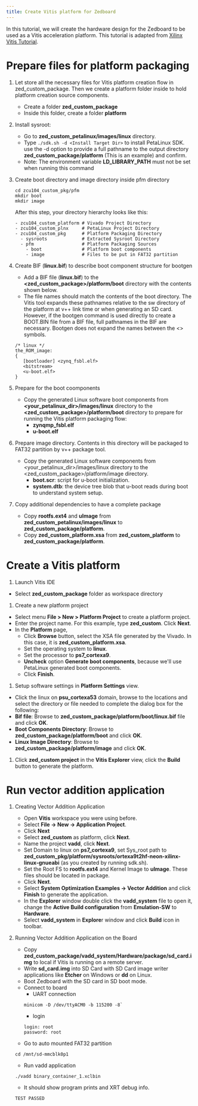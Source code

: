 ```yaml
---
title: Create Vitis platform for Zedboard
---
```


In this tutorial, we will create the hardware design for the Zedboard to be used as a Vitis acceleration platform.
This tutorial is adapted from [Xilinx Vitis Tutorial](https://www.github.com/Xilinx/Vitis-Tutorials/blob/master/Vitis_Platform_Creation/Introduction/02-Edge-AI-ZCU104/step3.md).

# Prepare files for platform packaging

1. Let store all the necessary files for Vitis platform creation flow in zed_custom_package. Then we create a platform folder inside to hold platform creation source components.
   - Create a folder **zed_custom_package**
   - Inside this folder, create a folder **platform**

1. Install sysroot:
   - Go to **zed_custom_petalinux/images/linux** directory.
   - Type `./sdk.sh -d <Install Target Dir>` to install PetaLinux SDK. use the -d option to provide a full pathname to the output directory **zed_custom_package/platform** (This is an example) and confirm.
   - Note: The environment variable **LD_LIBRARY_PATH** must not be set when running this command

1. Create boot directory and image directory inside pfm directory

   ```
   cd zcu104_custom_pkg/pfm
   mkdir boot
   mkdir image
   ```
   After this step, your directory hierarchy looks like this:
 
   ```
   - zcu104_custom_platform # Vivado Project Directory
   - zcu104_custom_plnx     # PetaLinux Project Directory
   - zcu104_custom_pkg      # Platform Packaging Directory
     - sysroots             # Extracted Sysroot Directory
     - pfm                  # Platform Packaging Sources
       - boot               # Platform boot components
       - image              # Files to be put in FAT32 partition
   ```

1. Create BIF (**linux.bif**) to describe boot component structure for bootgen
   - Add a BIF file (**linux.bif**) to the **\<zed_custom_package\>/platform/boot** directory with the contents shown below.
   - The file names should match the contents of the boot directory. The Vitis tool expands these pathnames relative to the sw directory of the platform at v++ link time or when generating an SD card. However, if the bootgen command is used directly to create a BOOT.BIN file from a BIF file, full pathnames in the BIF are necessary. Bootgen does not expand the names between the \<\> symbols.
   
   ```
   /* linux */
   the_ROM_image:
   {
      [bootloader] <zynq_fsbl.elf>
      <bitstream>
      <u-boot.elf>
   }
   ```

1. Prepare for the boot coomponents
   - Copy the generated Linux software boot components from **\<your_petalinux_dir\>/images/linux** directory to the **\<zed_custom_package\>/platform/boot** directory to prepare for running the Vitis platform packaging flow:
      - **zynqmp_fsbl.elf**
      - **u-boot.elf**
1. Prepare image directory. Contents in this directory will be packaged to FAT32 partition by v++ package tool.
   - Copy the generated Linux software components from <your_petalinux_dir>/images/linux directory to the <zed_custom_package>/platform/image directory.
      - **boot.scr**: script for u-boot initialization.
      - **system.dtb**: the device tree blob that u-boot reads during boot to understand system setup.
1. Copy additional dependencies to have a complete package
   - Copy **rootfs.ext4** and **uImage** from **zed_custom_petalinux/images/linux** to **zed_custom_package/platform**.
   - Copy **zed_custom_platform.xsa** from **zed_custom_platform** to **zed_custom_package/platform**.


# Create a Vitis platform

1. Launch Vitis IDE
- Select **zed_custom_package** folder as workspace directory
1. Create a new platform project
- Select menu **File > New > Platform Project** to create a platform project.
- Enter the project name. For this example, type **zed_custom**. Click **Next**.
- In the **Platform** page,
	- Click **Browse** button, select the XSA file generated by the Vivado. In this case, it is **zed_custom_platform.xsa**.
	- Set the operating system to **linux**.
	- Set the processor to **ps7_cortexa9**.
	- **Uncheck** option **Generate boot components**, because we'll use PetaLinux generated boot components.
	- Click **Finish**.
1. Setup software settings in **Platform Settings** view.
- Click the linux on **psu_cortexa53** domain, browse to the locations and select the directory or file needed to complete the dialog box for the following:
- **Bif file**: Browse to **zed_custom_package/platform/boot/linux.bif** file and click **OK**.
- **Boot Components Directory**: Browse to **zed_custom_package/platform/boot** and click **OK**.
- **Linux Image Directory**: Browse to **zed_custom_package/platform/image** and click **OK**.
1. Click **zed_custom project** in the **Vitis Explorer** view, click the **Build** button to generate the platform.


# Run vector addition application

1. Creating Vector Addition Application
   - Open **Vitis** workspace you were using before.
   - Select **File -> New -> Application Project**.
   - Click **Next**
   - Select **zed_custom** as platform, click **Next**.
   - Name the project **vadd**, click **Next**.
   - Set Domain to linux on **ps7_cortexa9**, set Sys_root path to **zed_custom_pkg/platform/sysroots/ortexa9t2hf-neon-xilinx-linux-gnueabi** (as you created by running sdk.sh).
   - Set the Root FS to **rootfs.ext4** and Kernel Image to **uImage**. These files should be located in package.
   - Click **Next**.
   - Select **System Optimization Examples -> Vector Addition** and click **Finish** to generate the application.
   - In the **Explorer** window double click the **vadd_system** file to open it, change the **Active Build configuration** from **Emulation-SW** to **Hardware**.
   - Select **vadd_system** in **Explore**r window and click **Build** icon in toolbar.
1. Running Vector Addition Application on the Board
   - Copy **zed_custom_package/vadd_system/Hardware/package/sd_card.img** to local if Vitis is running on a remote server.
   - Write **sd_card.img** into SD Card with SD Card image writer applications like **Etcher** on Windows or **dd** on Linux.
   - Boot Zedboard with the SD card in SD boot mode.
   - Connect to board
      - UART connection
      ```
      minicom -D /dev/ttyACM0 -b 115200 -8`
      ```
      - login
      ``` 
      login: root
      password: root
      ```
   - Go to auto mounted FAT32 partition

   ```
   cd /mnt/sd-mmcblk0p1
   ```
   - Run vadd application
   ```
   ./vadd binary_container_1.xclbin
   ```
   - It should show program prints and XRT debug info.
   ```
   TEST PASSED
   ```

